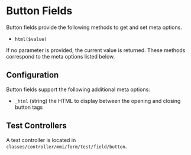 # Button Fields

Button fields provide the following methods to get and set meta options.

* `html($value)`

If no parameter is provided, the current value is returned.
These methods correspond to the meta options listed below.

## Configuration

Button fields support the following additional meta options:

* `_html` (string) the HTML to display between the opening and closing button tags

## Test Controllers

A test controller is located in `classes/controller/mmi/form/test/field/button`.
